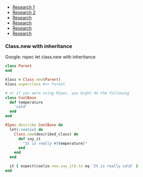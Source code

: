 


- [Research 1](https://avdi.codes/classnew-and-inherited/)
- [Research 2]()
- [Research ]()
- [Research ]()
- [Research ]()
- [Research ]()


### Class.new with inheritance

Google: rspec let class.new with inheritance

```ruby
class Parent
end

klass = Class.new(Parent)
klass.superclass #=> Parent

# or if you were using RSpec, you might do the following
class CoolBase
  def temperature
    'cold'
  end
end

RSpec.describe CoolBase do
  let(:coolio) do
    Class.new(described_class) do
      def say_it
        "It is really #{temperature}"
      end
    end
  end

  it { expect(coolio.new.say_it).to eq 'It is really cold' }
end
```